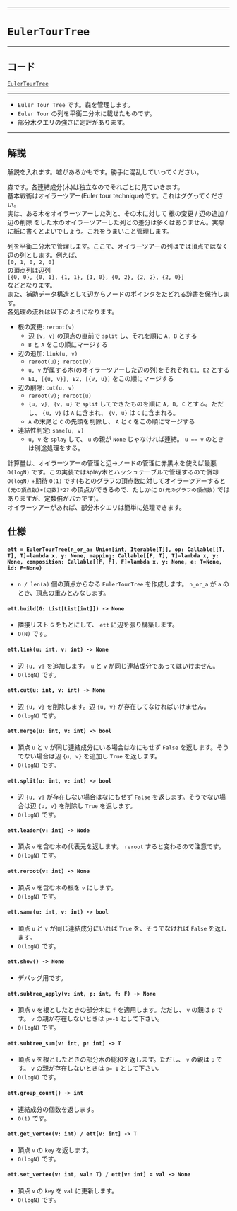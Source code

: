 _____

# `EulerTourTree`

_____

## コード
[`EulerTourTree`](https://github.com/titan-23/Library_py/blob/main/DataStructures/DynamicConnectivity/EulerTourTree.py)
<!-- code=https://github.com/titan-23/Library_py/blob/main/DataStructures\DynamicConnectivity\EulerTourTree.py -->

_____

- `Euler Tour Tree` です。森を管理します。
- `Euler Tour` の列を平衡二分木に載せたものです。
- 部分木クエリの強さに定評があります。

_____

## 解説

解説を入れます。嘘があるかもです。勝手に混乱していってください。  

森です。各連結成分(木)は独立なのでそれごとに見ていきます。  
基本戦術はオイラーツアー(Euler tour technique)です。これはググってください。  
実は、ある木をオイラーツアーした列と、その木に対して 根の変更 / 辺の追加 / 辺の削除 をした木のオイラーツアーした列との差分は多くはありません。実際に紙に書くとよいでしょう。これをうまいこと管理します。  

列を平衡二分木で管理します。ここで、オイラーツアーの列はでは頂点ではなく辺の列とします。例えば、  
`[0, 1, 0, 2, 0]`  
の頂点列は辺列  
`[{0, 0}, {0, 1}, {1, 1}, {1, 0}, {0, 2}, {2, 2}, {2, 0}]`  
などとなります。  
また、補助データ構造として辺からノードのポインタをたどれる辞書を保持します。  
各処理の流れは以下のようになります。

- 根の変更: `reroot(v)`
  - 辺 `{v, v}` の頂点の直前で `split` し、それを順に `A, B` とする
  - `B` と `A` をこの順にマージする
- 辺の追加: `link(u, v)`
  - `reroot(u); reroot(v)`
  - `u, v` が属する木(のオイラーツアーした辺の列)をそれぞれ `E1, E2` とする
  - `E1, [{u, v}], E2, [{v, u}]` をこの順にマージする
- 辺の削除: `cut(u, v)`
  - `reroot(v); reroot(u)`
  - `{u, v}, {v, u}` で `split` してできたものを順に `A, B, C` とする。ただし、 `{u, v}` は `A` に含まれ、 `{v, u}` は `C` に含まれる。
  - `A` の末尾と `C` の先頭を削除し、 `A` と `C` をこの順にマージする 
- 連結性判定: `same(u, v)`
  - `u, v` を `splay` して、 `u` の親が `None` じゃなければ連結。 `u == v` のときは別途処理をする。

計算量は、オイラーツアーの管理と辺→ノードの管理に赤黒木を使えば最悪 `O(logN)` です。この実装ではsplay木とハッシュテーブルで管理するので償却 `O(logN)` +期待 `O(1)` です(もとのグラフの頂点数に対してオイラーツアーすると `(元の頂点数)+(辺数)*2?` の頂点ができるので、たしかに `O(元のグラフの頂点数)` ではありますが、定数倍がバカです)。  
オイラーツアーがあれば、部分木クエリは簡単に処理できます。


## 仕様

#### `ett = EulerTourTree(n_or_a: Union[int, Iterable[T]], op: Callable[[T, T], T]=lambda x, y: None, mapping: Callable[[F, T], T]=lambda x, y: None, composition: Callable[[F, F], F]=lambda x, y: None, e: T=None, id: F=None)`
- `n / len(a)` 個の頂点からなる `EulerTourTree` を作成します。 `n_or_a` が `a` のとき、頂点の重みとみなします。

#### `ett.build(G: List[List[int]]) -> None`
- 隣接リスト `G` をもとにして、 `ett` に辺を張り構築します。
- `O(N)` です。

#### `ett.link(u: int, v: int) -> None`
- 辺 `{u, v}` を追加します。 `u` と `v` が同じ連結成分であってはいけません。
- `O(logN)` です。

#### `ett.cut(u: int, v: int) -> None`
- 辺 `{u, v}` を削除します。辺 `{u, v}` が存在してなければいけません。
- `O(logN)` です。

#### `ett.merge(u: int, v: int) -> bool`
- 頂点 `u` と `v` が同じ連結成分にいる場合はなにもせず `False` を返します。そうでない場合は辺 `{u, v}` を追加し `True` を返します。
- `O(logN)` です。

#### `ett.split(u: int, v: int) -> bool`
- 辺 `{u, v}` が存在しない場合はなにもせず `False` を返します。そうでない場合は辺 `{u, v}` を削除し `True` を返します。
- `O(logN)` です。

#### `ett.leader(v: int) -> Node`
- 頂点 `v` を含む木の代表元を返します。 `reroot` すると変わるので注意です。
- `O(logN)` です。

#### `ett.reroot(v: int) -> None`
- 頂点 `v` を含む木の根を `v` にします。
- `O(logN)` です。

#### `ett.same(u: int, v: int) -> bool`
- 頂点 `u` と `v` が同じ連結成分にいれば `True` を、そうでなければ `False` を返します。
- `O(logN)` です。

#### `ett.show() -> None`
- デバッグ用です。

#### `ett.subtree_apply(v: int, p: int, f: F) -> None`
- 頂点 `v` を根としたときの部分木に `f` を適用します。ただし、 `v` の親は `p` です。 `v` の親が存在しないときは `p=-1` として下さい。
- `O(logN)` です。

#### `ett.subtree_sum(v: int, p: int) -> T`
- 頂点 `v` を根としたときの部分木の総和を返します。ただし、 `v` の親は `p` です。 `v` の親が存在しないときは `p=-1` として下さい。
- `O(logN)` です。

#### `ett.group_count() -> int`
- 連結成分の個数を返します。
- `O(1)` です。

#### `ett.get_vertex(v: int) / ett[v: int] -> T`
- 頂点 `v` の `key` を返します。
- `O(logN)` です。

#### `ett.set_vertex(v: int, val: T) / ett[v: int] = val -> None`
- 頂点 `v` の `key` を `val` に更新します。
- `O(logN)` です。

